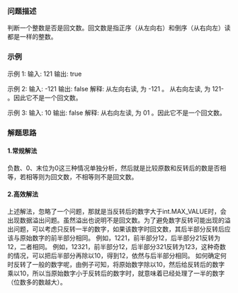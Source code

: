 ### 问题描述
判断一个整数是否是回文数。回文数是指正序（从左向右）和倒序（从右向左）读都是一样的整数。

### 示例
示例 1:
输入: 121
输出: true

示例 2:
输入: -121
输出: false
解释: 从左向右读, 为 -121 。 从右向左读, 为 121- 。因此它不是一个回文数。

示例 3:
输入: 10
输出: false
解释: 从右向左读, 为 01 。因此它不是一个回文数。

### 解题思路
#### 1.常规解法
负数、0、末位为0这三种情况单独分析，然后就是比较原数和反转后的数是否相等，若相等则为回文数，不相等则不是回文数。

#### 2.高效解法
上述解法，忽略了一个问题，那就是当反转后的数字大于int.MAX_VALUE时，会出现数据溢出问题。虽然溢出也说明不是回文数。为了避免数字反转可能出现的溢出问题，可以考虑只反转一半的数字，如果该数字时回文数，其后半部分反转后应该与原始数字的前半部分相同。
例如，1221，前半部分12，后半部分21反转为12，二者相同。
例如，12321，前半部分12，后半部分321反转为123，这种奇数的情况，可以把后半部分再除以10，得到12，依然与后半部分相同。
如何确定何时反转了一般的数字呢，由例子可知，将原始数字除以10，然后给反转后的数字乘以10，所以当原始数字小于反转后的数字时，就意味着已经处理了一半的数字（位数多的数越大）。